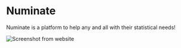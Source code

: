 # Numinate

Numinate is a platform to help any and all with their statistical needs!

![Screenshot from website](static/images/site-screenshot "Screenshot from website")
